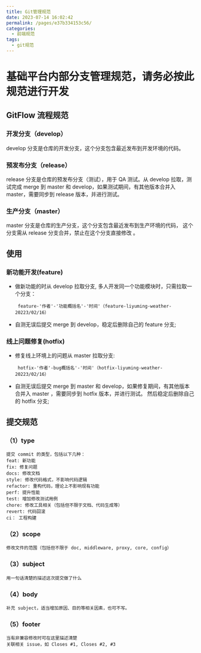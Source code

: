 ```yaml
---
title: Git管理规范
date: 2023-07-14 16:02:42
permalink: /pages/e37b334153c56/
categories:
  - 前端规范
tags:
  - git规范
---
```

# 基础平台内部分支管理规范，请务必按此规范进行开发

<a name="N9i3N"></a>

## GitFlow 流程规范

<a name="91be7c16"></a>

### 开发分支（develop）‌

develop 分支是仓库的开发分支，这个分支包含最近发布到开发环境的代码。
<a name="l7YDS"></a>

### 预发布分支（release）‌

release 分支是仓库的预发布分支（测试），用于 QA 测试。从 develop 拉取，测试完成 merge 到 master 和 develop，如果测试期间，有其他版本合并入 master，需要同步到 release 版本，并进行测试。
<a name="fCijc"></a>

### 生产分支（master）‌

master 分支是仓库的生产分支，这个分支包含最近发布到生产环境的代码， 这个分支需从 release 分支合并，禁止在这个分支直接修改 ‌。

## 使用

<a name="O4O6V"></a>

### 新功能开发(feature)

- 做新功能的时从 develop 拉取分支, 多人开发同一个功能模块时，只需拉取一个分支：

       feature-'作者'-'功能概括名'-'时间'（feature-liyuming-weather-20223/02/16）

- 自测无误后提交 merge 到 develop，稳定后删除自己的 feature 分支;
  <a name="bf65c"></a>

### 线上问题修复(hotfix)

- 修复线上环境上的问题从 master 拉取分支:

       hotfix-'作者'-bug概括名'-'时间'（hotfix-liyuming-weather-20223/02/16）

- 自测无误后提交 merge 到 master 和 develop，如果修复期间，有其他版本合并入 master ，需要同步到 hotfix 版本，并进行测试。 然后稳定后删除自己的 hotfix 分支;

<a name="x4wX7"></a>

## 提交规范

<a name="Z8mgi"></a>

### （1）type

    提交 commit 的类型，包括以下几种：
    feat: 新功能
    fix: 修复问题
    docs: 修改文档
    style: 修改代码格式，不影响代码逻辑
    refactor: 重构代码，理论上不影响现有功能
    perf: 提升性能
    test: 增加修改测试用例
    chore: 修改工具相关（包括但不限于文档、代码生成等）
    revert: 代码回滚
    ci： 工程构建

<a name="M9dXV"></a>

### （2）scope

    修改文件的范围（包括但不限于 doc, middleware, proxy, core, config）

<a name="nwOXH"></a>

### （3）subject

    用一句话清楚的描述这次提交做了什么

<a name="EsC83"></a>

### （4）body

    补充 subject，适当增加原因、目的等相关因素，也可不写。

<a name="FqN6C"></a>

### （5）footer

    当有非兼容修改时可在这里描述清楚
    关联相关 issue，如 Closes #1, Closes #2, #3
